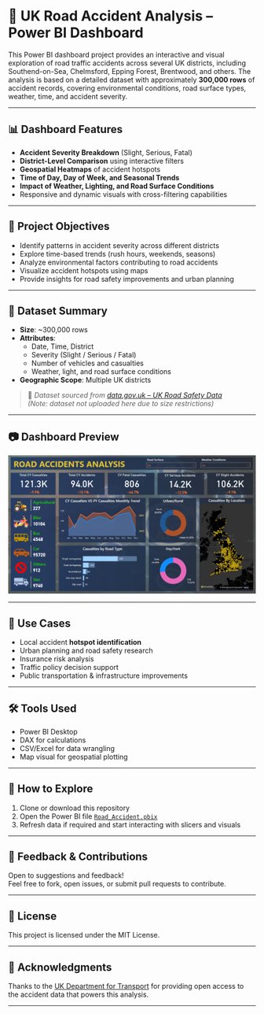 # 🚗 UK Road Accident Analysis – Power BI Dashboard

This Power BI dashboard project provides an interactive and visual exploration of road traffic accidents across several UK districts, including Southend-on-Sea, Chelmsford, Epping Forest, Brentwood, and others. The analysis is based on a detailed dataset with approximately **300,000 rows** of accident records, covering environmental conditions, road surface types, weather, time, and accident severity.

---

## 📊 Dashboard Features

- **Accident Severity Breakdown** (Slight, Serious, Fatal)
- **District-Level Comparison** using interactive filters
- **Geospatial Heatmaps** of accident hotspots
- **Time of Day, Day of Week, and Seasonal Trends**
- **Impact of Weather, Lighting, and Road Surface Conditions**
- Responsive and dynamic visuals with cross-filtering capabilities

---

## 🧠 Project Objectives

- Identify patterns in accident severity across different districts
- Explore time-based trends (rush hours, weekends, seasons)
- Analyze environmental factors contributing to road accidents
- Visualize accident hotspots using maps
- Provide insights for road safety improvements and urban planning

---

## 📂 Dataset Summary

- **Size**: ~300,000 rows
- **Attributes**:
  - Date, Time, District
  - Severity (Slight / Serious / Fatal)
  - Number of vehicles and casualties
  - Weather, light, and road surface conditions
- **Geographic Scope**: Multiple UK districts

> 📌 *Dataset sourced from [data.gov.uk – UK Road Safety Data](https://data.gov.uk/dataset/road-safety-data)*  
> *(Note: dataset not uploaded here due to size restrictions)*

---

## 📷 Dashboard Preview

![Dashboard Preview](https://github.com/mercydeez/Road-Accident-Analysis/blob/main/Screenshot%202025-07-12%20141521.png)

---

## 📌 Use Cases

- Local accident **hotspot identification**
- Urban planning and road safety research
- Insurance risk analysis
- Traffic policy decision support
- Public transportation & infrastructure improvements

---

## 🛠 Tools Used

- Power BI Desktop
- DAX for calculations
- CSV/Excel for data wrangling
- Map visual for geospatial plotting

---

## 🚀 How to Explore

1. Clone or download this repository
2. Open the Power BI file [`Road_Accident.pbix`](https://github.com/mercydeez/Road-Accident-Analysis/blob/main/Road_Accident.pbix)
3. Refresh data if required and start interacting with slicers and visuals

---

## 💬 Feedback & Contributions

Open to suggestions and feedback!  
Feel free to fork, open issues, or submit pull requests to contribute.

---

## 📄 License

This project is licensed under the MIT License.

---

## 🙌 Acknowledgments

Thanks to the [UK Department for Transport](https://data.gov.uk/dataset/road-safety-data) for providing open access to the accident data that powers this analysis.

---
